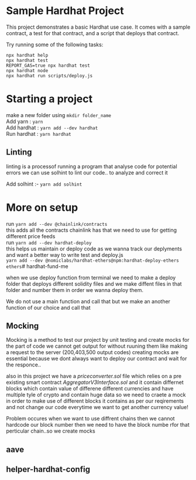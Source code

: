 # Sample Hardhat Project

This project demonstrates a basic Hardhat use case. It comes with a sample contract, a test for that contract, and a script that deploys that contract.

Try running some of the following tasks:

```shell
npx hardhat help
npx hardhat test
REPORT_GAS=true npx hardhat test
npx hardhat node
npx hardhat run scripts/deploy.js
```

# Starting a project

make a new folder using `mkdir folder_name`<br>
Add yarn : `yarn` <br>
Add hardhat : `yarn add --dev hardhat`<br>
Run hardhat : `yarn hardhat`<br>

## Linting

linting is a processof running a program that analyse code for potential errors
we can use solhint to lint our code.. to analyze and correct it

Add solhint :- `yarn add solhint`

# More on setup

run `yarn add --dev @chainlink/contracts`<br>
this adds all the contracts chainlink has that we need to use for getting different price feeds<br>
run `yarn add --dev hardhat-deploy`<br>
this helps us maintain or deploy code as we wanna track our deplyments and want a better way to write test and deploy.js<br>
`yarn add --dev @nomiclabs/hardhat-ethers@npm:hardhat-deploy-ethers ethers`# hardhat-fund-me<br>

when we use deploy function from terminal we need to make a deploy folder that
deploys different solidity files and we make diffent files in that folder and number them in order we wanna deploy them.

We do not use a main function and call that but we make an another function of our choice and call that

## Mocking

Mocking is a method to test our project by unit testing and create mocks for the part of code we cannot get output for without ruuning them like making a request to the server (200,403,500 output codes) creating mocks are essential because we dont always want to deploy our contract and wait for the responce..

also in this project we have a <i>priceconverter.sol</i> file which relies on a pre existing smart contract <i>AggregatorV3Interface.sol</i> and it contain differnet blocks which contain value of differene different currencies and have multiple tyle of crypto and contain huge data so we need to craete a mock in order to make use of different blocks it contains as per our reqirements and not change our code everytime we want to get another currency value!

Problem occures when we want to use diffrent chains then we cannot hardcode our block number then we need to have the block numbe rfor that perticular chain..so we create mocks

## aave

## helper-hardhat-config
